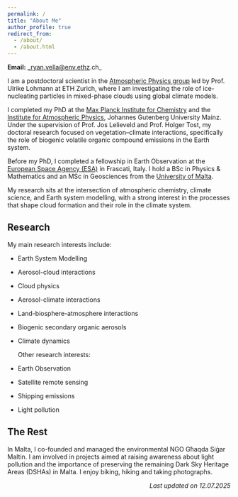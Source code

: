 ```yaml
---
permalink: /
title: "About Me"
author_profile: true
redirect_from: 
  - /about/
  - /about.html
---
```


**Email:** _ryan.vella@env.ethz.ch_

I am a postdoctoral scientist in the [Atmospheric Physics group](https://iac.ethz.ch/group/atmospheric-physics.html) led by Prof. Ulrike Lohmann at ETH Zurich, where I am investigating the role of ice-nucleating particles in mixed-phase clouds using global climate models.

I completed my PhD at the [Max Planck Institute for Chemistry](https://www.mpic.de/2285/en) and the [Institute for Atmospheric Physics](https://www.blogs.uni-mainz.de/fb08-ipa-en/), Johannes Gutenberg University Mainz. Under the supervision of Prof. Jos Lelieveld and Prof. Holger Tost, my doctoral research focused on vegetation–climate interactions, specifically the role of biogenic volatile organic compound emissions in the Earth system.

Before my PhD, I completed a fellowship in Earth Observation at the [European Space Agency (ESA)](https://www.esa.int/) in Frascati, Italy. I hold a BSc in Physics & Mathematics and an MSc in Geosciences from the [University of Malta](https://www.um.edu.mt/).

My research sits at the intersection of atmospheric chemistry, climate science, and Earth system modelling, with a strong interest in the processes that shape cloud formation and their role in the climate system.



## Research

My main research interests include:

- Earth System Modelling
- Aerosol-cloud interactions
- Cloud physics
- Aerosol-climate interactions
- Land-biosphere-atmosphere interactions
- Biogenic secondary organic aerosols
- Climate dynamics

  Other research interests:

- Earth Observation
- Satellite remote sensing
- Shipping emissions
- Light pollution


## The Rest

In Malta, I co-founded and managed the environmental NGO Għaqda Siġar Maltin. I am involved in projects aimed at raising awareness about light pollution and the importance of preserving the remaining Dark Sky Heritage Areas (DSHAs) in Malta. I enjoy biking, hiking and taking photographs.  


<div style="text-align: right; font-style: italic;">
Last updated on 12.07.2025
</div>
